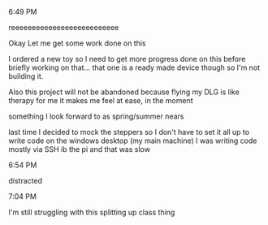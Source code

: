6:49 PM

reeeeeeeeeeeeeeeeeeeeeeeeee

Okay Let me get some work done on this

I ordered a new toy so I need to get more progress done on this before briefly working on that... that one is a ready made device though so I'm not building it.

Also this project will not be abandoned because flying my DLG is like therapy for me it makes me feel at ease, in the moment

something I look forward to as spring/summer nears

last time I decided to mock the steppers so I don't have to set it all up to write code on the windows desktop (my main machine) I was writing code mostly via SSH ib the pi and that was slow

6:54 PM

distracted

7:04 PM

I'm still struggling with this splitting up class thing

